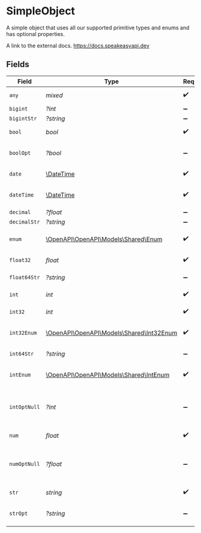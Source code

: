 # SimpleObject

A simple object that uses all our supported primitive types and enums and has optional properties.

A link to the external docs.
<https://docs.speakeasyapi.dev>


## Fields

| Field                                                                        | Type                                                                         | Required                                                                     | Description                                                                  | Example                                                                      |
| ---------------------------------------------------------------------------- | ---------------------------------------------------------------------------- | ---------------------------------------------------------------------------- | ---------------------------------------------------------------------------- | ---------------------------------------------------------------------------- |
| `any`                                                                        | *mixed*                                                                      | :heavy_check_mark:                                                           | An any property.                                                             | any                                                                          |
| `bigint`                                                                     | *?int*                                                                       | :heavy_minus_sign:                                                           | N/A                                                                          | 8821239038968084                                                             |
| `bigintStr`                                                                  | *?string*                                                                    | :heavy_minus_sign:                                                           | N/A                                                                          | 9223372036854775808                                                          |
| `bool`                                                                       | *bool*                                                                       | :heavy_check_mark:                                                           | A boolean property.                                                          | true                                                                         |
| `boolOpt`                                                                    | *?bool*                                                                      | :heavy_minus_sign:                                                           | An optional boolean property.                                                | true                                                                         |
| `date`                                                                       | [\DateTime](https://www.php.net/manual/en/class.datetime.php)                | :heavy_check_mark:                                                           | A date property.                                                             | 2020-01-01                                                                   |
| `dateTime`                                                                   | [\DateTime](https://www.php.net/manual/en/class.datetime.php)                | :heavy_check_mark:                                                           | A date-time property.                                                        | 2020-01-01T00:00:00.001Z                                                     |
| `decimal`                                                                    | *?float*                                                                     | :heavy_minus_sign:                                                           | N/A                                                                          | 3.141592653589793                                                            |
| `decimalStr`                                                                 | *?string*                                                                    | :heavy_minus_sign:                                                           | N/A                                                                          | 3.14159265358979344719667586                                                 |
| `enum`                                                                       | [\OpenAPI\OpenAPI\Models\Shared\Enum](../../Models/Shared/Enum.md)           | :heavy_check_mark:                                                           | A string based enum                                                          | one                                                                          |
| `float32`                                                                    | *float*                                                                      | :heavy_check_mark:                                                           | A float32 property.                                                          | 1.1                                                                          |
| `float64Str`                                                                 | *?string*                                                                    | :heavy_minus_sign:                                                           | A float64 string                                                             | 1.1                                                                          |
| `int`                                                                        | *int*                                                                        | :heavy_check_mark:                                                           | An integer property.                                                         | 1                                                                            |
| `int32`                                                                      | *int*                                                                        | :heavy_check_mark:                                                           | An int32 property.                                                           | 1                                                                            |
| `int32Enum`                                                                  | [\OpenAPI\OpenAPI\Models\Shared\Int32Enum](../../Models/Shared/Int32Enum.md) | :heavy_check_mark:                                                           | An int32 enum property.                                                      | 55                                                                           |
| `int64Str`                                                                   | *?string*                                                                    | :heavy_minus_sign:                                                           | An int64 string                                                              | 100                                                                          |
| `intEnum`                                                                    | [\OpenAPI\OpenAPI\Models\Shared\IntEnum](../../Models/Shared/IntEnum.md)     | :heavy_check_mark:                                                           | An integer enum property.                                                    | 2                                                                            |
| `intOptNull`                                                                 | *?int*                                                                       | :heavy_minus_sign:                                                           | An optional integer property will be null for tests.                         |                                                                              |
| `num`                                                                        | *float*                                                                      | :heavy_check_mark:                                                           | A number property.                                                           | 1.1                                                                          |
| `numOptNull`                                                                 | *?float*                                                                     | :heavy_minus_sign:                                                           | An optional number property will be null for tests.                          |                                                                              |
| `str`                                                                        | *string*                                                                     | :heavy_check_mark:                                                           | A string property.                                                           | test                                                                         |
| `strOpt`                                                                     | *?string*                                                                    | :heavy_minus_sign:                                                           | An optional string property.                                                 | testOptional                                                                 |